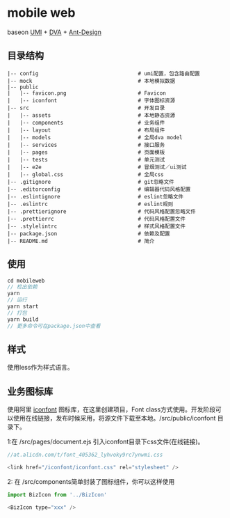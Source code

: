 # mobile web 
baseon [UMI](https://umijs.org/zh/) + [DVA](https://dvajs.com/) + [Ant-Design](https://ant.design/) 

## 目录结构

    |-- config                                # umi配置，包含路由配置
    |-- mock                                  # 本地模拟数据
    |-- public                                
    |   |-- favicon.png                       # Favicon
    |   |-- iconfont                          # 字体图标资源
    |-- src                                   # 开发目录
    |   |-- assets                            # 本地静态资源
    |   |-- components                        # 业务组件
    |   |-- layout                            # 布局组件
    |   |-- models                            # 全局dva model
    |   |-- services                          # 接口服务
    |   |-- pages                             # 页面模板
    |   |-- tests                             # 单元测试
    |   |-- e2e                               # 冒烟测试／ui测试
    |   |-- global.css                        # 全局css
    |-- .gitignore                            # git忽略文件
    |-- .editorconfig                         # 编辑器代码风格配置
    |-- .eslintignore                         # eslint忽略文件
    |-- .eslintrc                             # eslint规则
    |-- .prettierignore                       # 代码风格配置忽略文件
    |-- .prettierrc                           # 代码风格配置文件
    |-- .stylelintrc                          # 样式风格配置文件
    |-- package.json                          # 依赖及配置
    |-- README.md                             # 简介

## 使用

```javascript
cd mobileweb
// 检出依赖
yarn
// 运行
yarn start
// 打包
yarn build
// 更多命令可在package.json中查看
```

## 样式

使用less作为样式语言。

## 业务图标库
使用阿里 [iconfont](http://iconfont.cn/)  图标库，在这里创建项目，Font class方式使用。开发阶段可以使用在线链接，发布时候采用，将源文件下载至本地。/src/public/iconfont 目录下。

1:在 /src/pages/document.ejs 引入iconfont目录下css文件(在线链接)。

```javascript
//at.alicdn.com/t/font_405362_lyhvoky9rc7ynwmi.css

<link href="/iconfont/iconfont.css" rel="stylesheet" />
```

2: 在 /src/components简单封装了图标组件，你可以这样使用

```javascript
import BizIcon from '../BizIcon'

<BizIcon type="xxx" />
```
